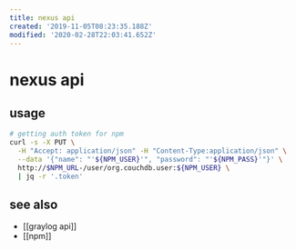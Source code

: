 ```yaml
---
title: nexus api
created: '2019-11-05T08:23:35.188Z'
modified: '2020-02-28T22:03:41.652Z'
---
```


# nexus api

## usage
```sh
# getting auth token for npm
curl -s -X PUT \
  -H "Accept: application/json" -H "Content-Type:application/json" \
  --data '{"name": "'${NPM_USER}'", "password": "'${NPM_PASS}'"}' \
  http://$NPM_URL-/user/org.couchdb.user:${NPM_USER} \
  | jq -r '.token'
```

## see also
- [[graylog api]]
- [[npm]]
